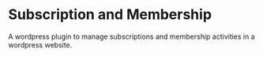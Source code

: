 # Subscription and Membership
A wordpress plugin to manage subscriptions and membership activities in a wordpress website. 
